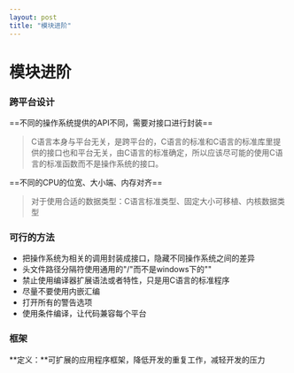 ```yaml
---
layout: post
title: "模块进阶"
---
```


# 模块进阶



### 跨平台设计

==不同的操作系统提供的API不同，需要对接口进行封装==

> C语言本身与平台无关，是跨平台的，C语言的标准和C语言的标准库里提供的接口也和平台无关，由C语言的标准确定，所以应该尽可能的使用C语言的标准函数而不是操作系统的接口。

==不同的CPU的位宽、大小端、内存对齐==

> 对于使用合适的数据类型：C语言标准类型、固定大小可移植、内核数据类型





### 可行的方法

+ 把操作系统为相关的调用封装成接口，隐藏不同操作系统之间的差异
+ 头文件路径分隔符使用通用的"/"而不是windows下的"\"
+ 禁止使用编译器扩展语法或者特性，只是用C语言的标准程序
+ 尽量不要使用内嵌汇编
+ 打开所有的警告选项
+ 使用条件编译，让代码兼容每个平台



### 框架

**定义：**可扩展的应用程序框架，降低开发的重复工作，减轻开发的压力